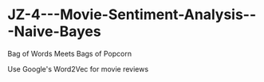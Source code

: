 # JZ-4---Movie-Sentiment-Analysis---Naive-Bayes

Bag of Words Meets Bags of Popcorn

Use Google's Word2Vec for movie reviews
